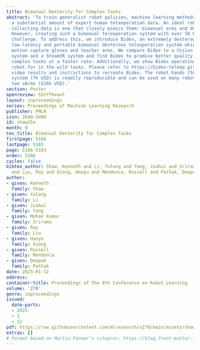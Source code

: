 ```yaml
---
title: Bimanual Dexterity for Complex Tasks
abstract: 'To train generalist robot policies, machine learning methods often require
  a substantial amount of expert human teleoperation data. An ideal robot for humans
  collecting data is one that closely mimics them: bimanual arms and dexterous hands.
  However, creating such a bimanual teleoperation system with over 50 DoF is a significant
  challenge. To address this, we introduce Bidex, an extremely dexterous, low-cost,
  low-latency and portable bimanual dexterous teleoperation system which relies on
  motion capture gloves and teacher arms. We compare Bidex to a Vision Pro teleoperation
  system and a SteamVR system and find Bidex to produce better quality data for more
  complex tasks at a faster rate. Additionally, we show Bidex operating a mobile bimanual
  robot for in the wild tasks. Please refer to https://bidex-teleop.github.io for
  video results and instructions to recreate Bidex. The robot hands (5k USD) and teleoperation
  system (7k USD) is readily reproducible and can be used on many robot arms including
  two xArms ($16k USD).'
section: Poster
openreview: 55tYfHvanf
layout: inproceedings
series: Proceedings of Machine Learning Research
publisher: PMLR
issn: 2640-3498
id: shaw25a
month: 0
tex_title: Bimanual Dexterity for Complex Tasks
firstpage: 5166
lastpage: 5183
page: 5166-5183
order: 5166
cycles: false
bibtex_author: Shaw, Kenneth and Li, Yulong and Yang, Jiahui and Srirama, Mohan Kumar
  and Liu, Ray and Xiong, Haoyu and Mendonca, Russell and Pathak, Deepak
author:
- given: Kenneth
  family: Shaw
- given: Yulong
  family: Li
- given: Jiahui
  family: Yang
- given: Mohan Kumar
  family: Srirama
- given: Ray
  family: Liu
- given: Haoyu
  family: Xiong
- given: Russell
  family: Mendonca
- given: Deepak
  family: Pathak
date: 2025-01-12
address:
container-title: Proceedings of The 8th Conference on Robot Learning
volume: '270'
genre: inproceedings
issued:
  date-parts:
  - 2025
  - 1
  - 12
pdf: https://raw.githubusercontent.com/mlresearch/v270/main/assets/shaw25a/shaw25a.pdf
extras: []
# Format based on Martin Fenner's citeproc: https://blog.front-matter.io/posts/citeproc-yaml-for-bibliographies/
---
```

